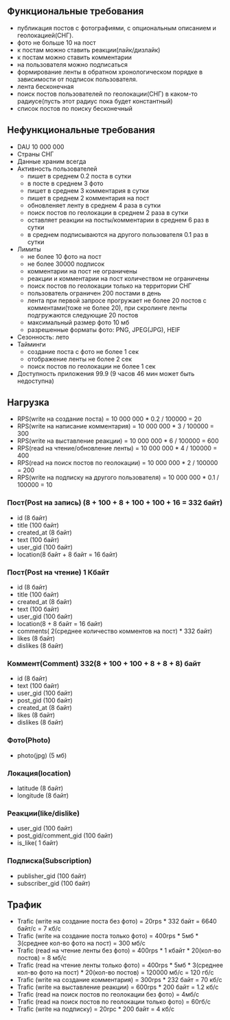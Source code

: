## Функциональные требования
- публикация постов с фотографиями, с опциональным описанием и геолокацией(СНГ).
- фото не больше 10 на пост
- к постам можно ставить реакции(лайк/дизлайк)
- к постам можно ставить комментарии
- на пользователя можно подписаться
- формирование ленты в обратном хронологическом порядке в зависимости от подписок пользователя.
- лента бесконечная
- поиск постов пользователей по геолокации(СНГ) в каком-то радиусе(пусть этот радиус пока будет константный)
- список постов по поиску бесконечный

## Нефункциональные требования
- DAU 10 000 000
- Страны СНГ
- Данные храним всегда
- Активность пользователей
    - пишет в среднем 0.2 поста в сутки
    - в посте в среднем 3 фото
    - пишет в среднем 3 комментария в сутки
    - пишет в среднем 2 комментария на пост
    - обновленяет ленту в среднем 4 раза в сутки
    - поиск постов по геолокации в среднем 2 раза в сутки
    - оставляет реакции на посты/комментарии в среднем 6 раз в сутки
    - в среднем подписываются на другого пользователя 0.1 раз в сутки
- Лимиты
    - не более 10 фото на пост
    - не более 30000 подписок
    - комментарии на пост не ограничены
    - реакции и комментарии на пост количеством не ограничены
    - поиск постов по геолокации только на территории СНГ
    - пользователь ограничен 200 постами в день
    - лента при первой запросе прогружает не более 20 постов с комментами(тоже не более 20), при скролинге ленты подгружаются следующие 20 постов
    - максимальный размер фото 10 мб
    - разрешенные форматы фото: PNG, JPEG(JPG), HEIF
- Сезонность: лето
- Тайминги
    - создание поста с фото не более 1 сек
    - отображение ленты не более 2 сек
    - поиск постов по геолокации не более 1 сек
- Доступность приложения 99.9 (9 часов 46 мин может быть недоступна)

## Нагрузка
  - RPS(write на создание поста) = 10 000 000 * 0.2 / 100000 = 20
  - RPS(write на написание комментария) = 10 000 000 * 3 / 100000 = 300
  - RPS(write на выставление реакции) = 10 000 000 * 6 / 100000 = 600
  - RPS(read на чтение/обновление ленты) = 10 000 000 * 4 / 100000 = 400
  - RPS(read на поиск постов по геолокации) = 10 000 000 * 2 / 100000 = 200
  - RPS(write на подписку на другого пользователя) = 10 000 000 * 0.1 / 100000 = 10
  
  ### Пост(Post на запись) (8 + 100 + 8 + 100 + 100 + 16 = 332 байт)
   - id (8 байт)
   - title (100 байт)
   - created_at (8 байт)
   - text (100 байт)
   - user_gid (100 байт)
   - location(8 байт + 8 байт = 16 байт)

  ### Пост(Post на чтение) 1 Кбайт
   - id (8 байт)
   - title (100 байт)
   - created_at (8 байт)
   - text (100 байт)
   - user_gid (100 байт)
   - location(8 + 8 байт = 16 байт)
   - comments( 2(среднее количество комментов на пост) * 332 байт)
   - likes (8 байт)
   - dislikes (8 байт)

  ### Коммент(Comment) 332(8 + 100 + 100 + 8 + 8 + 8) байт
   - id (8 байт)
   - text (100 байт)
   - user_gid (100 байт)
   - post_gid (100 байт)
   - created_at (8 байт)
   - likes (8 байт)
   - dislikes (8 байт)

  ### Фото(Photo)
   - photo(jpg) (5 мб)

  ### Локация(location)
   - latitude (8 байт)
   - longitude (8 байт)

   ### Реакции(like/dislike)
   - user_gid (100 байт)
   - post_gid/comment_gid (100 байт)
   - is_like( 1 байт)

  ### Подписка(Subscription)
   - publisher_gid (100 байт)
   - subscriber_gid (100 байт)
         
## Трафик
  - Trafic (write на создание поста без фото) = 20rps * 332 байт = 6640 байт/с = 7 кб/с
  - Trafic (write на создание поста только фото) = 400rps * 5мб * 3(среднее кол-во фото на пост) = 300 мб/с
  - Trafic (read на чтение ленты без фото) = 400rps * 1 кбайт * 20(кол-во постов) = 8 мб/с
  - Trafic (read на чтение ленты только фото) = 400rps * 5мб * 3(среднее кол-во фото на пост) * 20(кол-во постов) = 120000 мб/с = 120 гб/с
  - Trafic (write на создание комментария) = 300rps * 232 байт  = 70 кб/с
  - Trafic (write на выставление реакции) = 600rps * 200 байт  = 1.2 кб/с
  - Trafic (read на поиск постов по геолокации без фото) = 4мб/с
  - Trafic (read на поиск постов по геолокации только фото) = 60гб/с
  - Trafic (write на подписку) = 20rpc * 200 байт = 4 кб/с